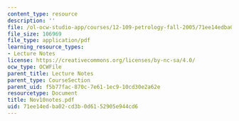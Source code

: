 ```yaml
---
content_type: resource
description: ''
file: /ol-ocw-studio-app/courses/12-109-petrology-fall-2005/71ee14edba02cd3b0d6152905e944cd6_Nov10notes.pdf
file_size: 106969
file_type: application/pdf
learning_resource_types:
- Lecture Notes
license: https://creativecommons.org/licenses/by-nc-sa/4.0/
ocw_type: OCWFile
parent_title: Lecture Notes
parent_type: CourseSection
parent_uid: f5b77fac-870c-7e61-1ec9-10cd30e2a62e
resourcetype: Document
title: Nov10notes.pdf
uid: 71ee14ed-ba02-cd3b-0d61-52905e944cd6
---
```

